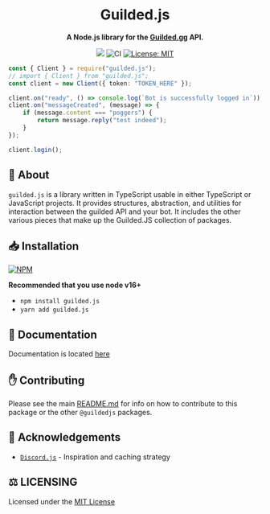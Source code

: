 <div align="center">
<h1>Guilded.js</h1>
<p><b>A Node.js library for the <a href="https://www.guilded.gg/">Guilded.gg</a> API.</b></p>
<p>
    <a href="https://www.guilded.gg/i/k1ber4Jp"><img src="https://shields.yoki-labs.xyz/shields/i/k1ber4Jp?style=flat"></a>
    <img src="https://github.com/guildedjs/guilded.js/actions/workflows/ci.yml/badge.svg" alt="CI">
    <a href="https://opensource.org/licenses/MIT"><img src="https://img.shields.io/badge/License-MIT-yellow.svg" alt="License: MIT"></a><br>
</p>
</div>

```ts
const { Client } = require("guilded.js");
// import { Client } from "guilded.js";
const client = new Client({ token: "TOKEN_HERE" });

client.on("ready", () => console.log(`Bot is successfully logged in`));
client.on("messageCreated", (message) => {
    if (message.content === "poggers") {
        return message.reply("test indeed");
    }
});

client.login();
```

## 📝 About

`guilded.js` is a library written in TypeScript usable in either TypeScript or JavaScript projects. It provides structures, abstraction, and utilities for interaction between the guilded API and your bot. It includes the other various pieces that make up the Guilded.JS collection of packages.

## 📥 Installation

<a href="https://npmjs.org/package/guilded.js"><img src="https://nodei.co/npm/guilded.js.png" alt="NPM"></a>

**Recommended that you use node v16+**

-   `npm install guilded.js`
-   `yarn add guilded.js`

## 📃 Documentation

Documentation is located [here](https://guilded.js.org)

## ✋ Contributing

Please see the main [README.md](https://github.com/guildedjs/guilded.js) for info on how to contribute to this package or the other `@guildedjs` packages.

## 🤝 Acknowledgements

-   [`Discord.js`](https://discord.js.org/#/) - Inspiration and caching strategy

## ⚖️ LICENSING

Licensed under the [MIT License](https://github.com/guildedjs/guilded.js/blob/main/LICENSE)
